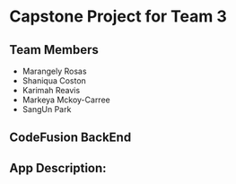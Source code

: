 # Capstone Project for Team 3

## Team Members
- Marangely Rosas
- Shaniqua Coston
- Karimah Reavis
- Markeya Mckoy-Carree
- SangUn Park

## CodeFusion BackEnd

## App Description: 
